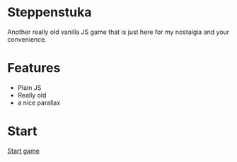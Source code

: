 # Steppenstuka

Another really old vanilla JS game that is just here for my nostalgia and your convenience.

# Features

* Plain JS
* Really old
* a nice parallax

# Start
[Start game](http://steppenstuka.code.bunnybase.de/)
